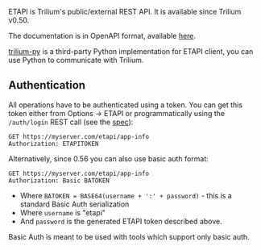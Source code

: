 ETAPI is Trilium's public/external REST API. It is available since Trilium v0.50.

The documentation is in OpenAPI format, available [here](https://github.com/zadam/trilium/blob/master/src/etapi/etapi.openapi.yaml).

[trilium-py](https://github.com/Nriver/trilium-py) is a third-party Python implementation for ETAPI client, you can use Python to communicate with Trilium.

## Authentication

All operations have to be authenticated using a token. You can get this token either from Options -> ETAPI or programmatically using the `/auth/login` REST call (see the [spec](https://github.com/zadam/trilium/blob/master/src/etapi/etapi.openapi.yaml)):

```
GET https://myserver.com/etapi/app-info
Authorization: ETAPITOKEN
```

Alternatively, since 0.56 you can also use basic auth format:

```
GET https://myserver.com/etapi/app-info
Authorization: Basic BATOKEN
```

* Where `BATOKEN = BASE64(username + ':' + password)` - this is a standard Basic Auth serialization
* Where `username` is "etapi"
* And `password` is the generated ETAPI token described above. 

Basic Auth is meant to be used with tools which support only basic auth.